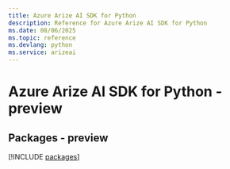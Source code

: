 ```yaml
---
title: Azure Arize AI SDK for Python
description: Reference for Azure Arize AI SDK for Python
ms.date: 08/06/2025
ms.topic: reference
ms.devlang: python
ms.service: arizeai
---
```

# Azure Arize AI SDK for Python - preview
## Packages - preview
[!INCLUDE [packages](arize-ai-index.md)]